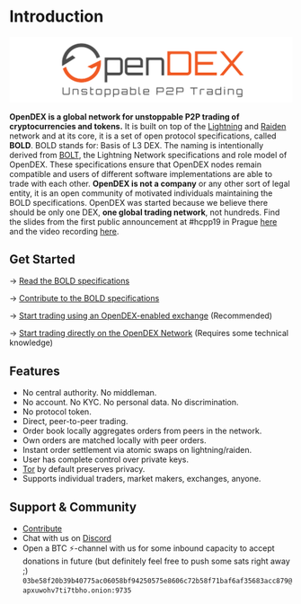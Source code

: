 # Introduction

![](/images/OpenDEX_Full_Transparent.png)

**OpenDEX is a global network for unstoppable P2P trading of cryptocurrencies and tokens.** It is built on top of the [Lightning](https://lightning.network/) and [Raiden](https://raiden.network/) network and at its core, it is a set of open protocol specifications, called **BOLD**. BOLD stands for: Basis of L3 DEX. The naming is intentionally derived from [BOLT](https://github.com/lightningnetwork/lightning-rfc), the Lightning Network specifications and role model of OpenDEX. These specifications ensure that OpenDEX nodes remain compatible and users of different software implementations are able to trade with each other. **OpenDEX is not a company** or any other sort of legal entity, it is an open community of motivated individuals maintaining the BOLD specifications. OpenDEX was started because we believe there should be only one DEX, **one global trading network**, not hundreds. Find the slides from the first public announcement at #hcpp19 in Prague [here](201901005_hcpp19.pdf) and the video recording [here](https://www.youtube.com/watch?v=euSr9A6tI90).

## Get Started
-> [Read the BOLD specifications](00-introduction.md)

-> [Contribute to the BOLD specifications](Contribute.md)

-> [Start trading using an OpenDEX-enabled exchange](Exchanges.md) (Recommended)

-> [Start trading directly on the OpenDEX Network](Implementations.md) (Requires some technical knowledge)

## Features
* No central authority. No middleman.
* No account. No KYC. No personal data. No discrimination.
* No protocol token.
* Direct, peer-to-peer trading.
* Order book locally aggregates orders from peers in the network.
* Own orders are matched locally with peer orders.
* Instant order settlement via atomic swaps on lightning/raiden.
* User has complete control over private keys.
* [Tor](https://www.torproject.org/) by default preserves privacy.
* Supports individual traders, market makers, exchanges, anyone.

## Support & Community

* [Contribute](Contribute.md)
* Chat with us on [Discord](https://discord.gg/RnXFHpn)
* Open a BTC ⚡-channel with us for some inbound capacity to accept donations in future (but definitely feel free to push some sats right away ;) `03be58f20b39b40775ac06058bf94250575e8606c72b58f71baf6af35683acc879@apxuwohv7ti7tbho.onion:9735`
